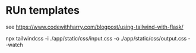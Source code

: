 

# RUn templates

see
https://www.codewithharry.com/blogpost/using-tailwind-with-flask/

npx tailwindcss -i ./app/static/css/input.css -o ./app/static/css/output.css --watch